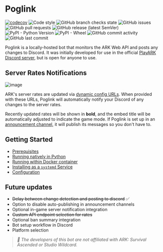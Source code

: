 # Poglink
[![codecov](https://codecov.io/gh/FM-17/poglink/branch/main/graph/badge.svg?token=Y84IU5NAH0)](https://codecov.io/gh/FM-17/poglink)
![Code style](https://img.shields.io/badge/Code%20style-black-000000)
![GitHub branch checks state](https://img.shields.io/github/checks-status/FM-17/poglink/main)
![GitHub issues](https://img.shields.io/github/issues/fm-17/poglink)
![GitHub pull requests](https://img.shields.io/github/issues-pr/fm-17/poglink)
![GitHub release (latest SemVer)](https://img.shields.io/github/v/release/fm-17/poglink)
![PyPI - Python Version](https://img.shields.io/pypi/pyversions/poglink)
![PyPI - Wheel](https://img.shields.io/pypi/wheel/poglink)
![GitHub commit activity](https://img.shields.io/github/commit-activity/m/fm-17/poglink)
![GitHub last commit](https://img.shields.io/github/last-commit/fm-17/poglink)


Poglink is a locally-hosted bot that monitors the ARK Web API and posts any changes to Discord. It was initially developed for use in the official [PlayARK Discord server](https://discord.gg/playark), but is open for anyone to use. 

## Server Rates Notifications
![image](https://i.ibb.co/2t9gR5K/poglink.png)

ARK's server rates are updated via [dynamic config URLs](https://cdn2.arkdedicated.com/asa/dynamicconfig.ini). When provided with these URLs, Poglink will automatically notify your Discord of any changes to the server rates.

Recently updated rates will be shown in **bold**, and the embed title will be automatically adjusted to indicate the game mode. If Poglink is set up in an [announcement channel](https://support.discord.com/hc/en-us/articles/360032008192-Announcement-Channels-), it will publish its messages so you don't have to.

## Getting Started 
- [Prerequisites](https://github.com/FM-17/poglink/blob/main/docs/prerequisites.md)
- [Running natively in Python](https://github.com/FM-17/poglink/blob/main/docs/native-installation.md)
- [Running within Docker container](https://github.com/FM-17/poglink/blob/main/docs/docker-installation.md)
- [Installing as a `systemd` Service](https://github.com/FM-17/poglink/blob/main/docs/systemd-installation.md)
- [Configuration](https://github.com/FM-17/poglink/blob/main/docs/configuration.md)

## Future updates
- ~~Delay between change detection and posting to discord~~ ✅
- Option to disable auto-publishing in announcement channels
- Optional in-game server notification integration
- ~~Custom API endpoint selection for rates~~
- Optional ban summary integration
- Bot setup workflow in Discord
- Platform selection

> _📝 The developers of this bot are not affiliated with ARK: Survival Ascended or Studio Wildcard._
